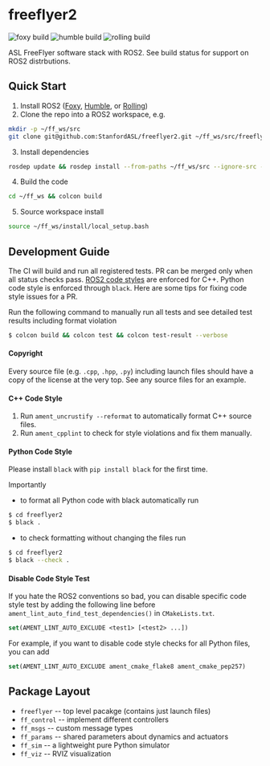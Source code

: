 # freeflyer2
![foxy build](https://github.com/StanfordASL/freeflyer2/actions/workflows/foxy.yml/badge.svg?event=push)
![humble build](https://github.com/StanfordASL/freeflyer2/actions/workflows/humble.yml/badge.svg?event=push)
![rolling build](https://github.com/StanfordASL/freeflyer2/actions/workflows/rolling.yml/badge.svg?event=push)

ASL FreeFlyer software stack with ROS2. See build status for support on ROS2 distrbutions.

## Quick Start
1. Install ROS2 ([Foxy](https://docs.ros.org/en/foxy/Installation.html),
[Humble](https://docs.ros.org/en/humble/Installation.html), or
[Rolling](https://docs.ros.org/en/rolling/Installation.html))
2. Clone the repo into a ROS2 workspace, e.g.
```sh
mkdir -p ~/ff_ws/src
git clone git@github.com:StanfordASL/freeflyer2.git ~/ff_ws/src/freeflyer2
```
3. Install dependencies
```sh
rosdep update && rosdep install --from-paths ~/ff_ws/src --ignore-src -y
```
4. Build the code
```sh
cd ~/ff_ws && colcon build
```
5. Source workspace install
```sh
source ~/ff_ws/install/local_setup.bash
```

## Development Guide
The CI will build and run all registered tests. PR can be merged only when all status checks
pass. [ROS2 code styles](https://docs.ros.org/en/humble/The-ROS2-Project/Contributing/Code-Style-Language-Versions.html)
are enforced for C++. Python code style is enforced through `black`.
Here are some tips for fixing code style issues for a PR.

Run the following command to manually run all tests and see detailed test results including
format violation
```sh
$ colcon build && colcon test && colcon test-result --verbose
```

#### Copyright
Every source file (e.g. `.cpp`, `.hpp`, `.py`) including launch files should have a copy of
the license at the very top. See any source files for an example.

#### C++ Code Style
1. Run `ament_uncrustify --reformat` to automatically format C++ source files.
2. Run `ament_cpplint` to check for style violations and fix them manually.

#### Python Code Style
Please install `black` with `pip install black` for the first time.

Importantly
- to format all Python code with black automatically run
```sh
$ cd freeflyer2
$ black .
```
- to check formatting without changing the files run
```sh
$ cd freeflyer2
$ black --check .
```

#### Disable Code Style Test
If you hate the ROS2 conventions so bad, you can disable specific code style test by adding
the following line before `ament_lint_auto_find_test_dependencies()` in `CMakeLists.txt`.
```cmake
set(AMENT_LINT_AUTO_EXCLUDE <test1> [<test2> ...])
```
For example, if you want to disable code style checks for all Python files, you can add
```cmake
set(AMENT_LINT_AUTO_EXCLUDE ament_cmake_flake8 ament_cmake_pep257)
```

## Package Layout

* `freeflyer` -- top level pacakge (contains just launch files)
* `ff_control` -- implement different controllers
* `ff_msgs` -- custom message types
* `ff_params` -- shared parameters about dynamics and actuators
* `ff_sim` -- a lightweight pure Python simulator
* `ff_viz` -- RVIZ visualization
